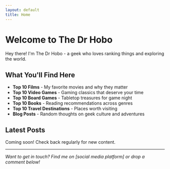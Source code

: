 ```yaml
---
layout: default
title: Home
---
```


# Welcome to The Dr Hobo

Hey there! I'm The Dr Hobo - a geek who loves ranking things and exploring the world.

## What You'll Find Here

- **Top 10 Films** - My favorite movies and why they matter
- **Top 10 Video Games** - Gaming classics that deserve your time
- **Top 10 Board Games** - Tabletop treasures for game night
- **Top 10 Books** - Reading recommendations across genres
- **Top 10 Travel Destinations** - Places worth visiting
- **Blog Posts** - Random thoughts on geek culture and adventures

## Latest Posts

Coming soon! Check back regularly for new content.

---

*Want to get in touch? Find me on [social media platform] or drop a comment below!*
